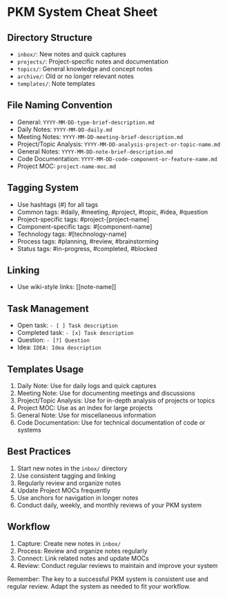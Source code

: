 # PKM System Cheat Sheet

## Directory Structure
- `inbox/`: New notes and quick captures
- `projects/`: Project-specific notes and documentation
- `topics/`: General knowledge and concept notes
- `archive/`: Old or no longer relevant notes
- `templates/`: Note templates

## File Naming Convention
- General: `YYYY-MM-DD-type-brief-description.md`
- Daily Notes: `YYYY-MM-DD-daily.md`
- Meeting Notes: `YYYY-MM-DD-meeting-brief-description.md`
- Project/Topic Analysis: `YYYY-MM-DD-analysis-project-or-topic-name.md`
- General Notes: `YYYY-MM-DD-note-brief-description.md`
- Code Documentation: `YYYY-MM-DD-code-component-or-feature-name.md`
- Project MOC: `project-name-moc.md`

## Tagging System
- Use hashtags (#) for all tags
- Common tags: #daily, #meeting, #project, #topic, #idea, #question
- Project-specific tags: #project-[project-name]
- Component-specific tags: #[component-name]
- Technology tags: #[technology-name]
- Process tags: #planning, #review, #brainstorming
- Status tags: #in-progress, #completed, #blocked

## Linking
- Use wiki-style links: [[note-name]]

## Task Management
- Open task: `- [ ] Task description`
- Completed task: `- [x] Task description`
- Question: `- [?] Question`
- Idea: `IDEA: Idea description`

## Templates Usage
1. Daily Note: Use for daily logs and quick captures
2. Meeting Note: Use for documenting meetings and discussions
3. Project/Topic Analysis: Use for in-depth analysis of projects or topics
4. Project MOC: Use as an index for large projects
5. General Note: Use for miscellaneous information
6. Code Documentation: Use for technical documentation of code or systems

## Best Practices
1. Start new notes in the `inbox/` directory
2. Use consistent tagging and linking
3. Regularly review and organize notes
4. Update Project MOCs frequently
5. Use anchors for navigation in longer notes
6. Conduct daily, weekly, and monthly reviews of your PKM system

## Workflow
1. Capture: Create new notes in `inbox/`
2. Process: Review and organize notes regularly
3. Connect: Link related notes and update MOCs
4. Review: Conduct regular reviews to maintain and improve your system

Remember: The key to a successful PKM system is consistent use and regular review. Adapt the system as needed to fit your workflow.